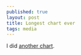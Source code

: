```yaml
---
published: true
layout: post
title: Longest chart ever
tags: media
---
```

I did  [another chart](https://blog.datawrapper.de/looooongchart/).